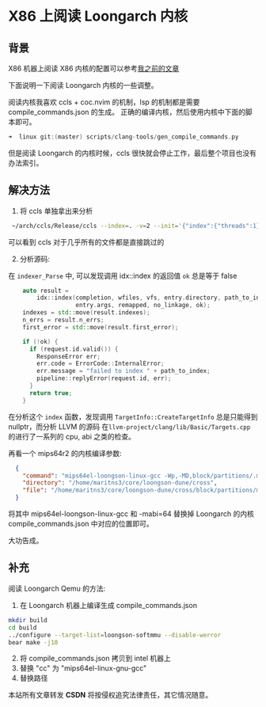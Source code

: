 # X86 上阅读 Loongarch 内核

## 背景
X86 机器上阅读 X86 内核的配置可以参考[我之前的文章](https://github.com/Martins3/My-Linux-config)

下面说明一下阅读 Loongarch 内核的一些调整。

阅读内核我喜欢 ccls + coc.nvim 的机制，lsp 的机制都是需要 compile_commands.json 的生成。
正确的编译内核，然后使用内核中下面的脚本即可。
```c
➜  linux git:(master) scripts/clang-tools/gen_compile_commands.py
```
但是阅读 Loongarch 的内核时候，ccls 很快就会停止工作，最后整个项目也没有办法索引。

## 解决方法
1. 将 ccls 单独拿出来分析
```sh
 ~/arch/ccls/Release/ccls --index=. -v=2 --init='{"index":{"threads":1}}'
```
可以看到 ccls 对于几乎所有的文件都是直接跳过的

2. 分析源码:

在 `indexer_Parse` 中, 可以发现调用 idx::index 的返回值 `ok` 总是等于 false
```cpp
    auto result =
        idx::index(completion, wfiles, vfs, entry.directory, path_to_index,
                   entry.args, remapped, no_linkage, ok);
    indexes = std::move(result.indexes);
    n_errs = result.n_errs;
    first_error = std::move(result.first_error);

    if (!ok) {
      if (request.id.valid()) {
        ResponseError err;
        err.code = ErrorCode::InternalError;
        err.message = "failed to index " + path_to_index;
        pipeline::replyError(request.id, err);
      }
      return true;
    }
```

在分析这个 `index` 函数，发现调用 `TargetInfo::CreateTargetInfo` 总是只能得到 nullptr，而分析 LLVM 的源码
在`llvm-project/clang/lib/Basic/Targets.cpp` 的进行了一系列的 cpu, abi 之类的检查。

再看一个 mips64r2 的内核编译参数:
```json
  {
    "command": "mips64el-loongson-linux-gcc -Wp,-MD,block/partitions/.msdos.o.d  -nostdinc -isystem /home/maritns3/Downloads/cross-gcc-4.9.3-n64-loongson-rc6.1/usr/bin/../lib/gcc/mips64el-loongson-linux/4.9.3/include -I./arch/mips/include -I./arch/mips/include/generated  -I./include -I./arch/mips/include/uapi -I./arch/mips/include/generated/uapi -I./include/uapi -I./include/generated/uapi -include ./include/linux/kconfig.h -include ./include/linux/compiler_types.h -D__KERNEL__ -DVMLINUX_LOAD_ADDRESS=0xffffffff80200000 -DDATAOFFSET=0 -Wall -Wundef -Wstrict-prototypes -Wno-trigraphs -fno-strict-aliasing -fno-common -fshort-wchar -Werror-implicit-function-declaration -Wno-format-security -std=gnu89 -fno-PIE -mno-check-zero-division -mabi=64 -G 0 -mno-abicalls -fno-pic -pipe -msoft-float -DGAS_HAS_SET_HARDFLOAT -Wa,-msoft-float -ffreestanding -fno-stack-check -DTOOLCHAIN_SUPPORTS_VIRT -Wa,--trap -Wa,-mno-fix-loongson3-llsc -march=mips64r2 -U_MIPS_ISA -D_MIPS_ISA=_MIPS_ISA_MIPS64 -I./arch/mips/include/asm/mach-loongson64 -mno-branch-likely -I./arch/mips/include/asm/mach-generic -msym32 -DKBUILD_64BIT_SYM32 -fno-asynchronous-unwind-tables -fno-delete-null-pointer-checks -O2 --param=allow-store-data-races=0 -Wframe-larger-than=1024 -fstack-protector-strong -Wno-unused-but-set-variable -fomit-frame-pointer -fno-var-tracking-assignments -g -Wdeclaration-after-statement -Wno-pointer-sign -fno-strict-overflow -fno-merge-all-constants -fmerge-constants -fno-stack-check -fconserve-stack -Werror=implicit-int -Werror=strict-prototypes -Werror=date-time    -DKBUILD_BASENAME='\"msdos\"' -DKBUILD_MODNAME='\"msdos\"' -c -o block/partitions/.tmp_msdos.o block/partitions/msdos.c",
    "directory": "/home/maritns3/core/loongson-dune/cross",
    "file": "/home/maritns3/core/loongson-dune/cross/block/partitions/msdos.c"
  }
```
将其中 mips64el-loongson-linux-gcc 和 -mabi=64 替换掉 Loongarch 的内核 compile_commands.json 中对应的位置即可。

大功告成。

## 补充
阅读 Loongarch Qemu 的方法:
1. 在 Loongarch 机器上编译生成 compile_commands.json
```sh
mkdir build
cd build
../configure --target-list=loongson-softmmu --disable-werror
bear make -j10
```
2. 将 compile_commands.json 拷贝到 intel 机器上
3. 替换 "cc" 为 "mips64el-linux-gnu-gcc"
4. 替换路径

<script src="https://giscus.app/client.js"
        data-repo="martins3/martins3.github.io"
        data-repo-id="MDEwOlJlcG9zaXRvcnkyOTc4MjA0MDg="
        data-category="Show and tell"
        data-category-id="MDE4OkRpc2N1c3Npb25DYXRlZ29yeTMyMDMzNjY4"
        data-mapping="pathname"
        data-reactions-enabled="1"
        data-emit-metadata="0"
        data-theme="light"
        data-lang="zh-CN"
        crossorigin="anonymous"
        async>
</script>

本站所有文章转发 **CSDN** 将按侵权追究法律责任，其它情况随意。
